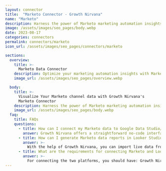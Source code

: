 ```yaml
---
layout: connector
title:  "Marketo Connector - Growth Nirvana"
name: "Marketo"
description: Harness the power of Marketo marketing automation insights integrated into Looker Studio for strategic marketing decisions.
image: /assets/images/seo_pages/body.webp
date: 2023-08-17
categories: connectors
permalink: connectors/marketo
icon_url: /assets/images/seo_pages/connectors/marketo

sections:
  overview:
    title: >-
      Marketo Data Connector
    description: Optimize your marketing automation insights with Marketo integration. Seamlessly merge marketing automation data from Marketo with Looker Studio's analytical capabilities, unlocking insights that drive marketing campaigns, lead generation, and operational excellence.
    image_url: /assets/images/seo_pages/overview.webp

  body:
    title: >-
      Visualize Your Marketo channel data with Growth Nirvana's
      Marketo Connector
    description: Harness the power of Marketo marketing automation insights integrated into Looker Studio for strategic marketing decisions.
    image_url: /assets/images/seo_pages/body.webp
  faq:
    title: FAQs
    questions:
      - title: How can I connect my Marketo data to Google Data Studio/Looker Studio?
        answer: Growth Nirvana offers a straightforward no-code interface to connect to Marketo data sources.
      - title: How can I generate Marketo data reports in Looker Studio?
        answer: >-
          With the help of Growth Nirvana, you can import live data from Marketo into Looker Studio. These data can be viewed in charts, tables, and dashboards to generate branded reports that can be shared instantly.
      - title: What are the requirements for connecting Marketo and Looker Studio?
        answer: >-
          For connecting the two platforms, you should have: Growth Nirvana Account and Marketo Ads Account
---
```

